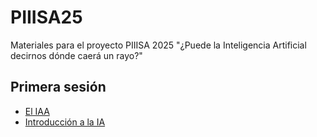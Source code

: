 # PIIISA25
Materiales para el proyecto PIIISA 2025 "¿Puede la Inteligencia Artificial decirnos dónde caerá un rayo?"

## Primera sesión

* [El IAA](https://github.com/aluque/PIIISA25/main/El_IAA.pptx)
* [Introducción a la IA](https://colab.research.google.com/drive/1zXGDayiZ8wtGTHWvOSM_w_-mlPYUsd68) 
